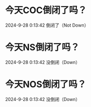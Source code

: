 # 今天COC倒闭了吗？

2024-9-28 0:13:42 倒闭了（Not Down）

# 今天NS倒闭了吗？

2024-9-28 0:13:42 没倒闭（Down）

# 今天NOS倒闭了吗？

2024-9-28 0:13:42 没倒闭（Down）

